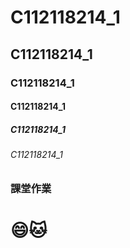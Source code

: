 # C112118214_1
## C112118214_1
### C112118214_1
#### C112118214_1
##### C112118214_1
###### C112118214_1



### 課堂作業

# 😄🐱
